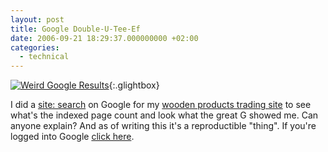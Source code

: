 ```yaml
---
layout: post
title: Google Double-U-Tee-Ef
date: 2006-09-21 18:29:37.000000000 +02:00
categories:
  - technical
---
```


[![Weird Google Results](https://content.rusiczki.net/blogpics/woodprofit-site-search-cropped-1000x860.png)](https://content.rusiczki.net/blogpics/woodprofit-site-search.png){:.glightbox}

I did a [site: search](http://www.google.com/help/features.html#sitesearch) on Google for my [wooden products trading site](http://www.woodprofit.com) to see what's the indexed page count and look what the great G showed me. Can anyone explain? And as of writing this it's a reproductible "thing". If you're logged into Google [click here](http://www.google.com/search?q=site%3Awoodprofit.com).
